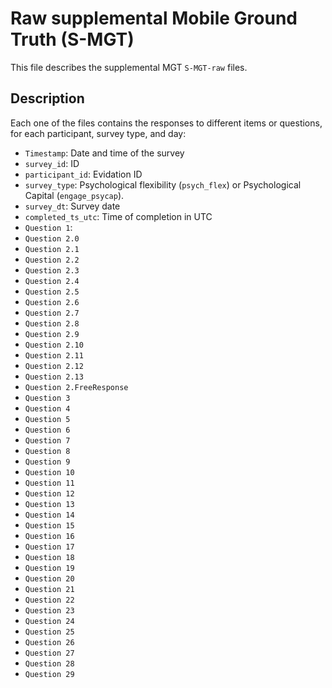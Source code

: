  # Raw supplemental Mobile Ground Truth (S-MGT)
This file describes the supplemental MGT `S-MGT-raw` files.

## Description
Each one of the files contains the responses to different items or questions, for each participant, survey type, and day:

 - `Timestamp`: Date and time of the survey
 - `survey_id`: ID
 - `participant_id`: Evidation ID
 - `survey_type`: Psychological flexibility (`psych_flex`) or Psychological Capital (`engage_psycap`).
 - `survey_dt`: Survey date
 - `completed_ts_utc`: Time of completion in UTC
 - `Question 1`: 
 - `Question 2.0`
 - `Question 2.1`
 - `Question 2.2`
 - `Question 2.3`
 - `Question 2.4`
 - `Question 2.5`
 - `Question 2.6`
 - `Question 2.7`
 - `Question 2.8`
 - `Question 2.9`
 - `Question 2.10`
 - `Question 2.11`
 - `Question 2.12`
 - `Question 2.13`
 - `Question 2.FreeResponse`
 - `Question 3`
 - `Question 4`
 - `Question 5`
 - `Question 6`
 - `Question 7`
 - `Question 8`
 - `Question 9`
 - `Question 10`
 - `Question 11`
 - `Question 12`
 - `Question 13`
 - `Question 14`
 - `Question 15`
 - `Question 16`
 - `Question 17`
 - `Question 18`
 - `Question 19` 
 - `Question 20`
 - `Question 21`
 - `Question 22`
 - `Question 23`
 - `Question 24`
 - `Question 25`
 - `Question 26`
 - `Question 27`
 - `Question 28`
 - `Question 29`


